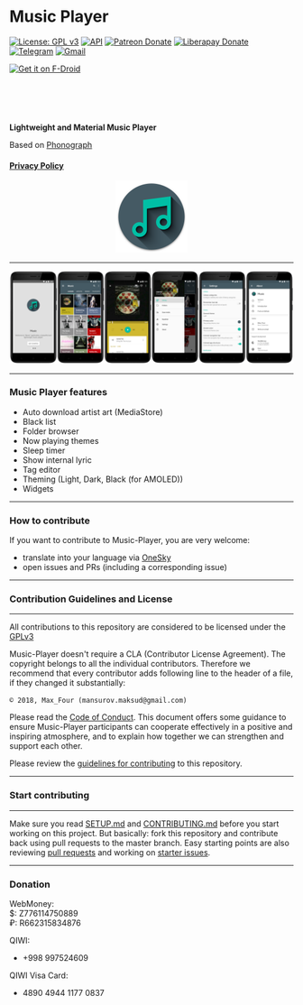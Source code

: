 # Music Player

[![License: GPL v3](https://img.shields.io/badge/License-GPL%20v3-blue.svg?style=flat-square)](https://github.com/MaxFour/Music-Player/blob/master/LICENSE)
[![API](https://img.shields.io/badge/API-16%2B-orange.svg?logo=android&style=flat-square)](https://android-arsenal.com/api?level=16)
[![Patreon Donate](https://img.shields.io/badge/Donate-Patreon-red.svg?logo=patreon&style=flat-square)](https://www.patreon.com/max_four "Donate using Patreon")
[![Liberapay Donate](https://img.shields.io/badge/Donate-Liberapay-yellow.svg?logo=liberapay&style=flat-square)](https://liberapay.com/MaxFour/donate "Donate using Liberapay")
[![Telegram](https://img.shields.io/badge/Telegram-2CA5E0.svg?logo=telegram&style=flat-square)](https://t.me/max_four "Contact me in Telegram")
[![Gmail](https://img.shields.io/badge/Gmail-666666.svg?logo=gmail&logoColor=D14836&style=flat-square)](mailto:mansurov.maksud@gmail.com "Write an email")

<p><a href="https://f-droid.org/packages/com.maxfour.music/"><img style="display: block; margin-left: auto; margin-right: auto;" src="https://f-droid.org/badge/get-it-on.png" alt="Get it on F-Droid" height="90" /></a></p>

**Lightweight and Material Music Player**<br>

Based on [Phonograph](https://github.com/kabouzeid/Phonograph)
#### [Privacy Policy](https://github.com/MaxFour/Music-Player/blob/master/docs/PRIVACY.md)
<p align="center"><img width="128" height="128" src="images/Icon.png" /></p>

--------

![Screenshots](./images/Screenshots.png?raw=true)

--------

### Music Player features

- Auto download artist art (MediaStore)
- Black list
- Folder browser
- Now playing themes
- Sleep timer
- Show internal lyric
- Tag editor
- Theming (Light, Dark, Black (for AMOLED))
- Widgets

--------
### How to contribute

If you want to contribute to Music-Player, you are very welcome:

- translate into your language via [OneSky](https://maxfour.oneskyapp.com/)
- open issues and PRs (including a corresponding issue)

--------

### Contribution Guidelines and License

--------

All contributions to this repository are considered to be licensed under the [GPLv3](https://github.com/MaxFour/Music-Player/blob/master/LICENSE)

Music-Player doesn't require a CLA (Contributor License Agreement). The copyright belongs to all the individual contributors. Therefore we recommend that every contributor adds following line to the header of a file, if they changed it substantially:

```
© 2018, Max_Four (mansurov.maksud@gmail.com)
```

Please read the [Code of Conduct](https://github.com/MaxFour/Music-Player/blob/master/docs/CODE_OF_CONDUCT.md). This document offers some guidance to ensure Music-Player participants can cooperate effectively in a positive and inspiring atmosphere, and to explain how together we can strengthen and support each other.

Please review the [guidelines for contributing](https://github.com/MaxFour/Music-Player/blob/master/docs/CONTRIBUTING.md) to this repository.

--------

### Start contributing

--------
Make sure you read [SETUP.md](https://github.com/MaxFour/Music-Player/blob/master/docs/SETUP.md) and [CONTRIBUTING.md](https://github.com/MaxFour/Music-Player/blob/master/docs/CONTRIBUTING.md) before you start working on this project. But basically: fork this repository and contribute back using pull requests to the master branch.
Easy starting points are also reviewing [pull requests](https://github.com/MaxFour/Music-Player/pulls) and working on [starter issues](https://github.com/MaxFour/Music-Player/issues/new).

--------

### Donation

WebMoney:<br>
$: Z776114750889<br>
₽: R662315834876

QIWI:
- +998 997524609

QIWI Visa Card:
- 4890 4944 1177 0837
